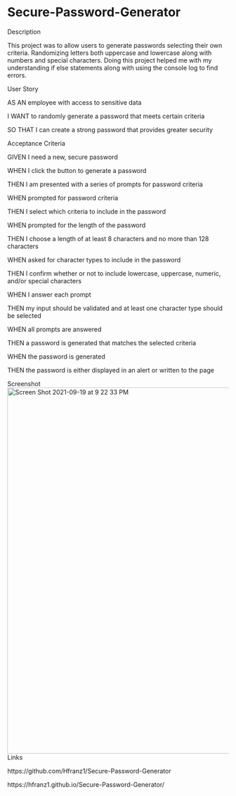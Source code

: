 # Secure-Password-Generator
Description
<p>
This project was to allow users to generate passwords selecting their own criteria. Randomizing letters both uppercase and lowercase along with numbers and special characters. Doing this project helped me with my understanding if else statements along with using the console log to find errors.
  </p>
  User Story
  <p>AS AN employee with access to sensitive data</p>
<p>I WANT to randomly generate a password that meets certain criteria</p>
<p>SO THAT I can create a strong password that provides greater security</p>

Acceptance Criteria
<p>GIVEN I need a new, secure password</p>
<p>WHEN I click the button to generate a password</p>
<p>THEN I am presented with a series of prompts for password criteria</p>
<p>WHEN prompted for password criteria</p>
<p>THEN I select which criteria to include in the password</p>
<p>WHEN prompted for the length of the password</p>
<p>THEN I choose a length of at least 8 characters and no more than 128 characters</p>
<p>WHEN asked for character types to include in the password</p>
<p>THEN I confirm whether or not to include lowercase, uppercase, numeric, and/or special characters</p>
<p>WHEN I answer each prompt</p>
<p>THEN my input should be validated and at least one character type should be selected</p>
<p>WHEN all prompts are answered</p>
<p>THEN a password is generated that matches the selected criteria</p>
<p>WHEN the password is generated</p>
<p>THEN the password is either displayed in an alert or written to the page</p>
Screenshot
<img width="833" alt="Screen Shot 2021-09-19 at 9 22 33 PM" src="https://user-images.githubusercontent.com/87962035/133954231-7df9f429-9a80-44bb-bc9f-f19cacd4dad0.png">
Links
<p>https://github.com/Hfranz1/Secure-Password-Generator</p>
<p>https://hfranz1.github.io/Secure-Password-Generator/</p>
